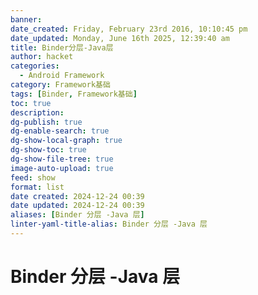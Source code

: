 ```yaml
---
banner: 
date_created: Friday, February 23rd 2016, 10:10:45 pm
date_updated: Monday, June 16th 2025, 12:39:40 am
title: Binder分层-Java层
author: hacket
categories:
  - Android Framework
category: Framework基础
tags: [Binder, Framework基础]
toc: true
description: 
dg-publish: true
dg-enable-search: true
dg-show-local-graph: true
dg-show-toc: true
dg-show-file-tree: true
image-auto-upload: true
feed: show
format: list
date created: 2024-12-24 00:39
date updated: 2024-12-24 00:39
aliases: [Binder 分层 -Java 层]
linter-yaml-title-alias: Binder 分层 -Java 层
---
```


# Binder 分层 -Java 层
